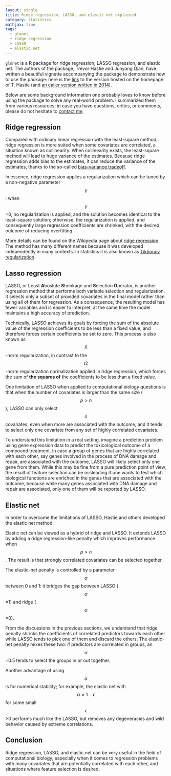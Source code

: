 ```yaml
---
layout: single
title: Ridge regression, LASSO, and elastic net explained
category: statistics
mathjax: true
tags:
  - glmnet
  - ridge regression
  - LASSO
  - elastic net
---
```


`glmnet` is a R package for ridge regression, LASSO regression, and elastic net. The authors of the package, Trevor Hastie and Junyang Qian, have written a beautiful vignette accompanying the package to demonstrate how to use the package: here is the [link](https://web.stanford.edu/~hastie/glmnet/glmnet_beta.html) to the version hosted on the homepage of T. Hastie (and [an ealier version written in 2014](https://web.stanford.edu/~hastie/glmnet/glmnet_alpha.html)).

Below are some background information one probably loves to know before using the package to solve any real-world problem. I summarized them from various resources; in case you have questions, critics, or comments, please do not hesitate to [contact me](mailto:jitao_david.zhang@roche.com).


## Ridge regression

Compared with ordinary linear regression with the least-square method, ridge regression is more suited when some covariates are correlated, a situation known as collinearity. When collinearity exists, the least-square method will lead to huge variance of the estimates. Because ridge regression adds bias to the estimates, it can reduce the variance of the estimates, thanks to the so-called [bias-variance tradeoff](https://en.wikipedia.org/wiki/Bias%E2%80%93variance_tradeoff).

In essence, ridge regression applies a regularization which can be tuned by a non-negative parameter $$ \gamma $$: when $$ \gamma $$=0, no regularization is applied, and the solution becomes identical to the least-square solution; otherwise, the regularization is applied, and consequently large regression coefficients are shrinked, with the desired outcome of reducing overfitting. 

More details can be found on the Wikipedia page about [ridge regression](https://en.wikipedia.org/wiki/Tikhonov_regularization). The method has many different names because it was developed independently in many contexts. In statistics it is also known as [Tikhonov regularization](https://en.wikipedia.org/wiki/Tikhonov_regularization).

## Lasso regression

LASSO, or **L**east **A**boslute **S**hrinkage and **S**election **O**perator, is another regression method that performs both variable selection and regularization. It selects only a subset of provided covariates in the final model rather than using all of them for regression. As a consequence, the resulting model has fewer variables and is easier to interpret, at the same time the model maintains a high accuracy of prediction. 

Technically, LASSO achieves its goals by forcing the sum of the absolute value of the regression coefficients to be less than a fixed value, and therefore forces certain coefficients be set to zero. This process is also known as $$ l1 $$-norm regularization, in contrast to the $$ l2 $$-norm regularization normalization applied in ridge regression, which forces the sum of __the squares of__ the coefficients to be less than a fixed value.

One limitation of LASSO when applied to computational biology questions is that when the number of covariates is larger than the same size ($$ p>n $$), LASSO can only select $$ n $$ covariates, even when more are associated with the outcome, and it tends to select only one covariate from any set of highly correlated covariates. 

To understand this limitation in a real setting, imagine a prediction problem using gene expression data to predict the toxicological outcome of a compound treatment. In case a group of genes that are highly correlated with each other, say genes involved in the process of DNA damage and repair, are associated with the outcome, LASSO will likely select only one gene from them. While this may be fine from a pure prediction point of view, the result of feature selection can be misleading if one wants to test which biological functions are enriched in the genes that are associated with the outcome, because while many genes associated with DNA damage and repair are associated, only one of them will be reported by LASSO.

## Elastic net

In order to overcome the limitations of LASSO, Hastie and others developed the elastic net method.

Elastic net can be viewed as a hybrid of ridge and LASSO. It extends LASSO by adding a ridge regression-like penalty which improves performance when $$ p>n $$. The result is that strongly correlated covariates can be selected together.

The elastic-net penalty is controlled by a parameter $$ \alpha $$ between 0 and 1: it bridges the gap between LASSO ($$ \alpha $$=1) and ridge ($$ \alpha $$=0).

From the discussions in the previous sections, we understand that ridge penalty shrinks the coefficients of correlated predictors towards each other while LASSO tends to pick one of them and discard the others. The elastic-net penalty mixes these two: if predictors are correlated in groups, an $$ \alpha $$=0.5 tends to select the groups in or out together. 

Another advantage of using $$ \alpha $$ is for numerical stability; for example, the elastic net with $$ \alpha=1−\epsilon $$ for some small $$ \epsilon $$>0 performs much like the LASSO, but removes any degeneracies and wild behavior caused by extreme correlations.

## Conclusion

Ridge regression, LASSO, and elastic net can be very useful in the field of computational biology, especially when it comes to regression problems with many covariates that are potentially correlated with each other, and situations where feature selection is desired.
